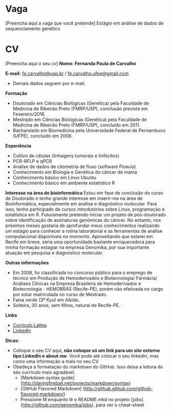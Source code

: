 Vaga
====

[Preencha aqui a vaga que você pretende]
Estágio em análise de dados de sequenciamento genético

CV
==

[Preencha aqui o seu cv]
**Nome: Fernanda Paula de Carvalho**

**E-mail:** fe.carvalho@usp.br / fe.carvalho.ufpe@gmail.com
* Demais dados seguem por e-mail.

**Formação** 
* Doutorado em Ciências Biológicas (Genética) pela Faculdade de Medicina de Ribeirão Preto (FMRP/USP), conclusão prevista em Fevereiro/2016.
* Mestrado em Ciências Biológicas (Genética) pela Faculdade de Medicina de Ribeirão Preto (FMRP/USP), concluído em 2011.
* Bacharelado em Biomedicina pela Universidade Federal de Pernambuco (UFPE), concluído em 2008.

**Experiência**
* Cultivo de células (linhagens tumorais e linfócitos)
* PCR-RFLP e qPCR
* Análise de dados de citometria de fluxo (software FlowJo)
* Conhecimento em Biologia e Genética do câncer de mama
* Conhecimento básico em Linux Ubuntu
* Conhecimento básico em ambiente estatístico R

**Interesse na área de bioinformática**
  Estou em fase de conclusão do curso de Doutorado e tenho grande interesse em inserir-me na área de Bioinformática, especialmente em análise e diagnóstico molecular. Para isso, tenho participado de cursos introdutórios sobre Linux, programação e estatística em R. Futuramente pretendo iniciar um projeto de pós-doutorado sobre identificação de assinaturas genômicas do câncer. No entanto, nos próximos meses gostaria de aprofundar meus conhecimentos realizando um estágio para conhecer a rotina laboratorial e as ferramentas de análise computacional disponíveis no momento. Aproveitando que estarei em Recife em breve, seria uma oportunidade bastante enriquecedora para minha formação estagiar na empresa Genomika, por sua importante atuação em pesquisa e diagnóstico molecular.
  
**Outras informações**
* Em 2008, foi classificada no concurso público para o emprego de técnico em Produção de Hemoderivados e Biotecnologia/ Farmácia/ Análises Clínicas na Empresa Brasileira de Hemoderivados e Biotecnologia - HEMOBRÁS (Recife-PE), porém não efetivada no cargo por estar matriculada no curso de Mestrado.
* Faixa verde (3º Kyu) em Aikido.
* Solteira, 30 anos, sem filhos, natural de Recife-PE.

**Links**
* [Currículo Lattes](http://lattes.cnpq.br/3840867034129036)
* [LinkedIn](https://br.linkedin.com/in/fernanda-paula-de-carvalho-37599134)


__Dicas:__
* Coloque o seu CV aqui, __não coloque só um link para um site externo tipo LinkedIn e about.me__. Você pode até colocar o seu linkedin, mas como uma informação a mais no seu CV.
* Obedeça a formatação do markdown do GitHub. Isso deixa a leitura do seu currículo mais agradável.
	* [Markdown syntax guide] (http://daringfireball.net/projects/markdown/syntax)
	* [GitHub Flavored Markdown] (http://github.github.com/github-flavored-markdown/)
	* Pressione M enquanto lê o README.mkd no projeto [jobs] (http://github.com/genomika/jobs), para ver o cheat-sheet
